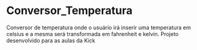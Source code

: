 # Conversor_Temperatura
Conversor de temperatura onde o usuário irá inserir uma temperatura em celsius e a mesma será transformada em fahrenheit e kelvin. Projeto desenvolvido para as aulas da Kick
